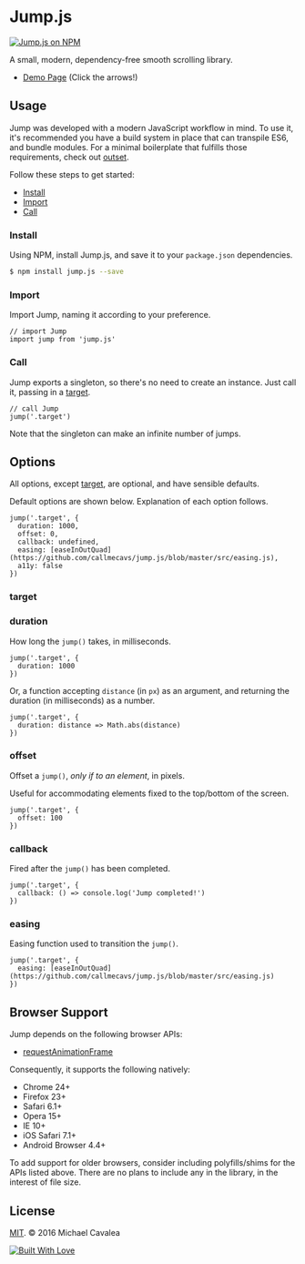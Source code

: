 # Jump.js

[![Jump.js on NPM](https://img.shields.io/npm/v/jump.js.svg)](https://www.npmjs.com/package/jump.js)

A small, modern, dependency-free smooth scrolling library.

* [Demo Page](http://callmecavs.github.io/jump.js/) (Click the arrows!)

## Usage

Jump was developed with a modern JavaScript workflow in mind. To use it, it's recommended you have a build system in place that can transpile ES6, and bundle modules. For a minimal boilerplate that fulfills those requirements, check out [outset](https://github.com/callmecavs/outset).

Follow these steps to get started:

* [Install](#install)
* [Import](#import)
* [Call](#call)

### Install

Using NPM, install Jump.js, and save it to your `package.json` dependencies.

```bash
$ npm install jump.js --save
```

### Import

Import Jump, naming it according to your preference.

```es6
// import Jump
import jump from 'jump.js'
```

### Call

Jump exports a singleton, so there's no need to create an instance. Just call it, passing in a [target](#target).

```es6
// call Jump
jump('.target')
```

Note that the singleton can make an infinite number of jumps.

## Options

All options, except [target](#target), are optional, and have sensible defaults.

Default options are shown below. Explanation of each option follows.

```es6
jump('.target', {
  duration: 1000,
  offset: 0,
  callback: undefined,
  easing: [easeInOutQuad](https://github.com/callmecavs/jump.js/blob/master/src/easing.js),
  a11y: false
})
```

### target



### duration

How long the `jump()` takes, in milliseconds.

```es6
jump('.target', {
  duration: 1000
})
```

Or, a function accepting `distance` (in `px`) as an argument, and returning the duration (in milliseconds) as a number.

```es6
jump('.target', {
  duration: distance => Math.abs(distance)
})
```

### offset

Offset a `jump()`, _only if to an element_, in pixels.

Useful for accommodating elements fixed to the top/bottom of the screen.

```es6
jump('.target', {
  offset: 100
})
```

### callback

Fired after the `jump()` has been completed.

```es6
jump('.target', {
  callback: () => console.log('Jump completed!')
})
```

### easing

Easing function used to transition the `jump()`.

```es6
jump('.target', {
  easing: [easeInOutQuad](https://github.com/callmecavs/jump.js/blob/master/src/easing.js)
})
```

## Browser Support

Jump depends on the following browser APIs:

* [requestAnimationFrame](https://developer.mozilla.org/en-US/docs/Web/API/window/requestAnimationFrame)

Consequently, it supports the following natively:

* Chrome 24+
* Firefox 23+
* Safari 6.1+
* Opera 15+
* IE 10+
* iOS Safari 7.1+
* Android Browser 4.4+

To add support for older browsers, consider including polyfills/shims for the APIs listed above. There are no plans to include any in the library, in the interest of file size.

## License

[MIT](https://opensource.org/licenses/MIT). © 2016 Michael Cavalea

[![Built With Love](http://forthebadge.com/images/badges/built-with-love.svg)](http://forthebadge.com)
